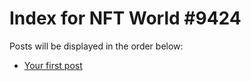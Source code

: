 # Index for NFT World #9424
Posts will be displayed in the order below:

- [Your first post](./001-first.md)

